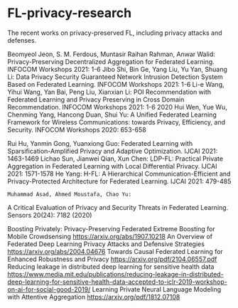 # FL-privacy-research
The recent works on privacy-preserved FL, including privacy attacks and defenses. 


Beomyeol Jeon, S. M. Ferdous, Muntasir Raihan Rahman, Anwar Walid:
Privacy-Preserving Decentralized Aggregation for Federated Learning. INFOCOM Workshops 2021: 1-6
Jibo Shi, Bin Ge, Yang Liu, Yu Yan, Shuang Li:
Data Privacy Security Guaranteed Network Intrusion Detection System Based on Federated Learning. INFOCOM Workshops 2021: 1-6
Li-e Wang, Yihui Wang, Yan Bai, Peng Liu, Xianxian Li:
POI Recommendation with Federated Learning and Privacy Preserving in Cross Domain Recommendation. INFOCOM Workshops 2021: 1-6
2020
Hui Wen, Yue Wu, Chenming Yang, Hancong Duan, Shui Yu:
A Unified Federated Learning Framework for Wireless Communications: towards Privacy, Efficiency, and Security. INFOCOM Workshops 2020: 653-658


Rui Hu, Yanmin Gong, Yuanxiong Guo:
Federated Learning with Sparsification-Amplified Privacy and Adaptive Optimization. IJCAI 2021: 1463-1469
Lichao Sun, Jianwei Qian, Xun Chen:
LDP-FL: Practical Private Aggregation in Federated Learning with Local Differential Privacy. IJCAI 2021: 1571-1578
He Yang:
H-FL: A Hierarchical Communication-Efficient and Privacy-Protected Architecture for Federated Learning. IJCAI 2021: 479-485


	Muhammad Asad, Ahmed Moustafa, Chao Yu:
A Critical Evaluation of Privacy and Security Threats in Federated Learning. Sensors 20(24): 7182 (2020)

Boosting Privately: Privacy-Preserving Federated Extreme Boosting for Mobile Crowdsensing https://arxiv.org/abs/1907.10218
An Overview of Federated Deep Learning Privacy Attacks and Defensive Strategies https://arxiv.org/abs/2004.04676
Towards Causal Federated Learning for Enhanced Robustness and Privacy https://arxiv.org/pdf/2104.06557.pdf
Reducing leakage in distributed deep learning for sensitive health data https://www.media.mit.edu/publications/reducing-leakage-in-distributed-deep-learning-for-sensitive-health-data-accepted-to-iclr-2019-workshop-on-ai-for-social-good-2019/
Learning Private Neural Language Modeling with Attentive Aggregation https://arxiv.org/pdf/1812.07108

